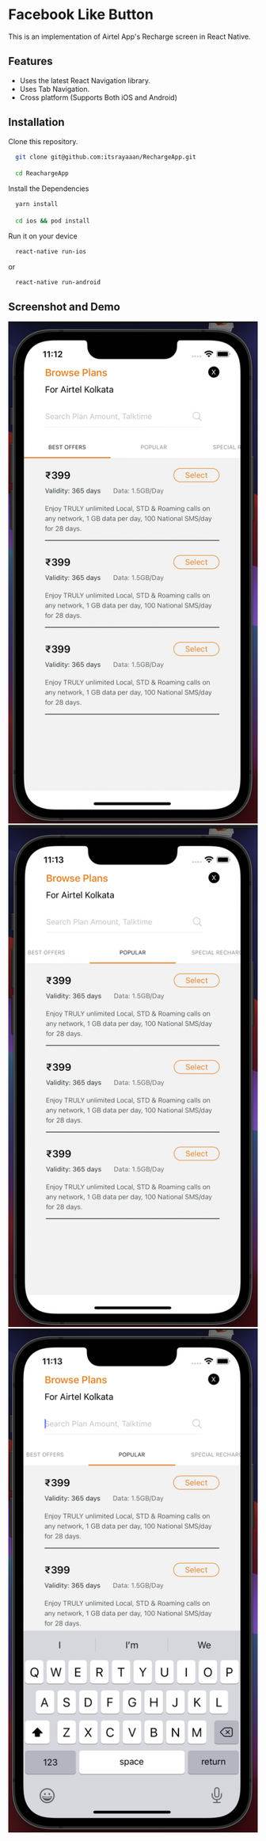 # Facebook Like Button

This is an implementation of Airtel App's Recharge screen in React Native.

## Features

- Uses the latest React Navigation library.
- Uses Tab Navigation.
- Cross platform (Supports Both iOS and Android)

## Installation

Clone this repository.

```bash
  git clone git@github.com:itsrayaaan/RechargeApp.git

  cd ReachargeApp
```

Install the Dependencies

```bash
  yarn install

  cd ios && pod install
```

Run it on your device

```bash
  react-native run-ios
```

or

```bash
  react-native run-android
```

## Screenshot and Demo

![Screenshot](demo/sc1.png)
![Screenshot](demo/sc2.png)
![Screenshot](demo/sc3.png)
